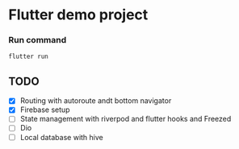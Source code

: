 # Flutter demo project

### Run command
`flutter run`

## TODO
- [x] Routing with autoroute andt bottom navigator
- [x] Firebase setup
- [ ] State management with riverpod and flutter hooks and Freezed
- [ ] Dio 
- [ ] Local database with hive
